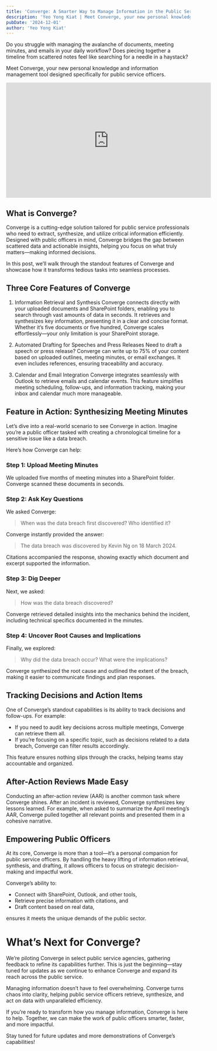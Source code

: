 ```yaml
---
title: 'Converge: A Smarter Way to Manage Information in the Public Service'
description: 'Yeo Yong Kiat | Meet Converge, your new personal knowledge and information management tool designed specifically for public service officers.'
pubDate: '2024-12-01'
author: 'Yeo Yong Kiat'
---
```


Do you struggle with managing the avalanche of documents, meeting minutes, and emails in your daily workflow? Does piecing together a timeline from scattered notes feel like searching for a needle in a haystack? 

Meet Converge, your new personal knowledge and information management tool designed specifically for public service officers.

<iframe width="560" height="315" src="https://www.youtube.com/embed/tkXBR1_gulo?si=itos8zaKgX1VheI2" title="YouTube video player" frameborder="0" allow="accelerometer; autoplay; clipboard-write; encrypted-media; gyroscope; picture-in-picture; web-share" referrerpolicy="strict-origin-when-cross-origin" allowfullscreen></iframe>

## What is Converge?
Converge is a cutting-edge solution tailored for public service professionals who need to extract, synthesize, and utilize critical information efficiently. Designed with public officers in mind, Converge bridges the gap between scattered data and actionable insights, helping you focus on what truly matters—making informed decisions.

In this post, we’ll walk through the standout features of Converge and showcase how it transforms tedious tasks into seamless processes.

## Three Core Features of Converge
1. Information Retrieval and Synthesis
Converge connects directly with your uploaded documents and SharePoint folders, enabling you to search through vast amounts of data in seconds. It retrieves and synthesizes key information, presenting it in a clear and concise format. Whether it’s five documents or five hundred, Converge scales effortlessly—your only limitation is your SharePoint storage.

2. Automated Drafting for Speeches and Press Releases
Need to draft a speech or press release? Converge can write up to 75% of your content based on uploaded outlines, meeting minutes, or email exchanges. It even includes references, ensuring traceability and accuracy.

3. Calendar and Email Integration
Converge integrates seamlessly with Outlook to retrieve emails and calendar events. This feature simplifies meeting scheduling, follow-ups, and information tracking, making your inbox and calendar much more manageable.

##  Feature in Action: Synthesizing Meeting Minutes
Let’s dive into a real-world scenario to see Converge in action. Imagine you’re a public officer tasked with creating a chronological timeline for a sensitive issue like a data breach.

Here’s how Converge can help:

### Step 1: Upload Meeting Minutes
We uploaded five months of meeting minutes into a SharePoint folder. Converge scanned these documents in seconds.

### Step 2: Ask Key Questions
We asked Converge:

> When was the data breach first discovered?
> Who identified it?

Converge instantly provided the answer:

> The data breach was discovered by Kevin Ng on 18 March 2024.

Citations accompanied the response, showing exactly which document and excerpt supported the information.

### Step 3: Dig Deeper
Next, we asked:

> How was the data breach discovered?
> 
Converge retrieved detailed insights into the mechanics behind the incident, including technical specifics documented in the minutes.

### Step 4: Uncover Root Causes and Implications
Finally, we explored:

> Why did the data breach occur?
> What were the implications?

Converge synthesized the root cause and outlined the extent of the breach, making it easier to communicate findings and plan responses.

## Tracking Decisions and Action Items
One of Converge’s standout capabilities is its ability to track decisions and follow-ups. For example:

- If you need to audit key decisions across multiple meetings, Converge can retrieve them all.
- If you’re focusing on a specific topic, such as decisions related to a data breach, Converge can filter results accordingly.

This feature ensures nothing slips through the cracks, helping teams stay accountable and organized.

## After-Action Reviews Made Easy
Conducting an after-action review (AAR) is another common task where Converge shines. After an incident is reviewed, Converge synthesizes key lessons learned. For example, when asked to summarize the April meeting’s AAR, Converge pulled together all relevant points and presented them in a cohesive narrative.

## Empowering Public Officers
At its core, Converge is more than a tool—it’s a personal companion for public service officers. By handling the heavy lifting of information retrieval, synthesis, and drafting, it allows officers to focus on strategic decision-making and impactful work.

Converge’s ability to:

- Connect with SharePoint, Outlook, and other tools,
- Retrieve precise information with citations, and
- Draft content based on real data,

ensures it meets the unique demands of the public sector.

# What’s Next for Converge?
We’re piloting Converge in select public service agencies, gathering feedback to refine its capabilities further. This is just the beginning—stay tuned for updates as we continue to enhance Converge and expand its reach across the public service.

Managing information doesn’t have to feel overwhelming. Converge turns chaos into clarity, helping public service officers retrieve, synthesize, and act on data with unparalleled efficiency.

If you’re ready to transform how you manage information, Converge is here to help. Together, we can make the work of public officers smarter, faster, and more impactful.

Stay tuned for future updates and more demonstrations of Converge’s capabilities!

